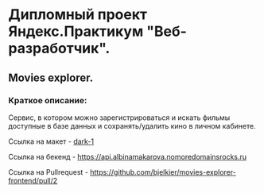 # Дипломный проект Яндекс.Практикум "Веб-разработчик".

## Movies explorer.

### Краткое описание:

Сервис, в котором можно зарегистрироваться и искать фильмы доступные в базе данных и сохранять/удалить кино в личном кабинете.

Ссылка на макет - [dark-1](https://www.figma.com/file/6FMWkB94wE7KTkcCgUXtnC/light-1?type=design&node-id=1-6915&mode=design)

Ссылка на бекенд - https://api.albinamakarova.nomoredomainsrocks.ru

Ссылка на Pullrequest - https://github.com/bjelkier/movies-explorer-frontend/pull/2
